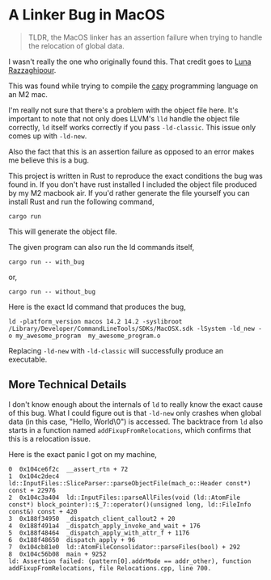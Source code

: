 # A Linker Bug in MacOS

> TLDR, the MacOS linker has an assertion failure when trying to handle the relocation of global data.

I wasn't really the one who originally found this. That credit goes to [Luna Razzaghipour](https://github.com/lunacookies).

This was found while trying to compile the [capy](https://github.com/capy) programming language on an M2 mac.

I'm really not sure that there's a problem with the object file here. It's important to note that not only does LLVM's `lld` handle the object file correctly, `ld` itself works correctly if you pass `-ld-classic`. This issue only comes up with `-ld-new`.

Also the fact that this is an assertion failure as opposed to an error makes me believe this is a bug.

This project is written in Rust to reproduce the exact conditions the bug was found in. If you don't have rust installed I included the object file produced by my M2 macbook air. If you'd rather generate the file yourself you can install Rust and run the following command,

```shell
cargo run
```

This will generate the object file.

The given program can also run the ld commands itself,

```shell
cargo run -- with_bug
```

or,

```shell
cargo run -- without_bug
```

Here is the exact ld command that produces the bug,

```shell
ld -platform_version macos 14.2 14.2 -syslibroot /Library/Developer/CommandLineTools/SDKs/MacOSX.sdk -lSystem -ld_new -o my_awesome_program  my_awesome_program.o
```

Replacing `-ld-new` with `-ld-classic` will successfully produce an executable.

## More Technical Details

I don't know enough about the internals of `ld` to really know the exact cause of this bug. What I could figure out is that `-ld-new` only crashes when global data (in this case, "Hello, World\0") is accessed. The backtrace from `ld` also starts in a function named `addFixupFromRelocations`, which confirms that this is a relocation issue.

Here is the exact panic I got on my machine,

```
0  0x104ce6f2c  __assert_rtn + 72
1  0x104c2dec4  ld::InputFiles::SliceParser::parseObjectFile(mach_o::Header const*) const + 22976
2  0x104c3a404  ld::InputFiles::parseAllFiles(void (ld::AtomFile const*) block_pointer)::$_7::operator()(unsigned long, ld::FileInfo const&) const + 420
3  0x188f34950  _dispatch_client_callout2 + 20
4  0x188f491a4  _dispatch_apply_invoke_and_wait + 176
5  0x188f48464  _dispatch_apply_with_attr_f + 1176
6  0x188f48650  dispatch_apply + 96
7  0x104cb81e0  ld::AtomFileConsolidator::parseFiles(bool) + 292
8  0x104c56b08  main + 9252
ld: Assertion failed: (pattern[0].addrMode == addr_other), function addFixupFromRelocations, file Relocations.cpp, line 700.
```
